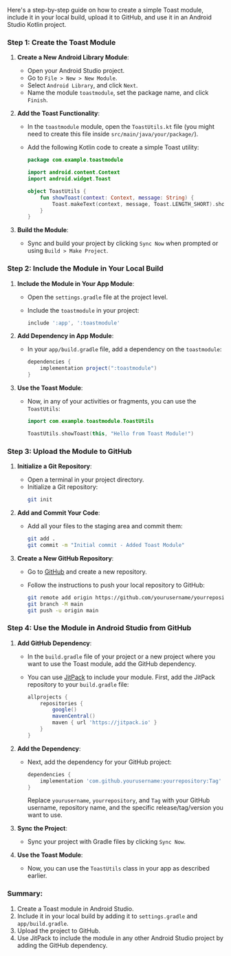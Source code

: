 Here's a step-by-step guide on how to create a simple Toast module, include it in your local build, upload it to GitHub, and use it in an Android Studio Kotlin project.

### Step 1: Create the Toast Module

1. **Create a New Android Library Module**:
   - Open your Android Studio project.
   - Go to `File > New > New Module`.
   - Select `Android Library`, and click `Next`.
   - Name the module `toastmodule`, set the package name, and click `Finish`.

2. **Add the Toast Functionality**:
   - In the `toastmodule` module, open the `ToastUtils.kt` file (you might need to create this file inside `src/main/java/your/package/`).
   - Add the following Kotlin code to create a simple Toast utility:

     ```kotlin
     package com.example.toastmodule

     import android.content.Context
     import android.widget.Toast

     object ToastUtils {
         fun showToast(context: Context, message: String) {
             Toast.makeText(context, message, Toast.LENGTH_SHORT).show()
         }
     }
     ```

3. **Build the Module**:
   - Sync and build your project by clicking `Sync Now` when prompted or using `Build > Make Project`.

### Step 2: Include the Module in Your Local Build

1. **Include the Module in Your App Module**:
   - Open the `settings.gradle` file at the project level.
   - Include the `toastmodule` in your project:

     ```gradle
     include ':app', ':toastmodule'
     ```

2. **Add Dependency in App Module**:
   - In your `app/build.gradle` file, add a dependency on the `toastmodule`:

     ```gradle
     dependencies {
         implementation project(":toastmodule")
     }
     ```

3. **Use the Toast Module**:
   - Now, in any of your activities or fragments, you can use the `ToastUtils`:

     ```kotlin
     import com.example.toastmodule.ToastUtils

     ToastUtils.showToast(this, "Hello from Toast Module!")
     ```

### Step 3: Upload the Module to GitHub

1. **Initialize a Git Repository**:
   - Open a terminal in your project directory.
   - Initialize a Git repository:
     ```bash
     git init
     ```

2. **Add and Commit Your Code**:
   - Add all your files to the staging area and commit them:
     ```bash
     git add .
     git commit -m "Initial commit - Added Toast Module"
     ```

3. **Create a New GitHub Repository**:
   - Go to [GitHub](https://github.com/) and create a new repository.
   - Follow the instructions to push your local repository to GitHub:

     ```bash
     git remote add origin https://github.com/yourusername/yourrepository.git
     git branch -M main
     git push -u origin main
     ```

### Step 4: Use the Module in Android Studio from GitHub

1. **Add GitHub Dependency**:
   - In the `build.gradle` file of your project or a new project where you want to use the Toast module, add the GitHub dependency.
   - You can use [JitPack](https://jitpack.io/) to include your module. First, add the JitPack repository to your `build.gradle` file:

     ```gradle
     allprojects {
         repositories {
             google()
             mavenCentral()
             maven { url 'https://jitpack.io' }
         }
     }
     ```

2. **Add the Dependency**:
   - Next, add the dependency for your GitHub project:

     ```gradle
     dependencies {
         implementation 'com.github.yourusername:yourrepository:Tag'
     }
     ```
     Replace `yourusername`, `yourrepository`, and `Tag` with your GitHub username, repository name, and the specific release/tag/version you want to use.

3. **Sync the Project**:
   - Sync your project with Gradle files by clicking `Sync Now`.

4. **Use the Toast Module**:
   - Now, you can use the `ToastUtils` class in your app as described earlier.

### Summary:
1. Create a Toast module in Android Studio.
2. Include it in your local build by adding it to `settings.gradle` and `app/build.gradle`.
3. Upload the project to GitHub.
4. Use JitPack to include the module in any other Android Studio project by adding the GitHub dependency.
